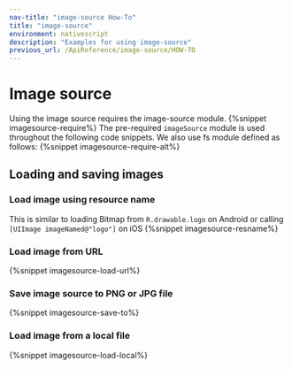 ```yaml
---
nav-title: "image-source How-To"
title: "image-source"
environment: nativescript
description: "Examples for using image-source"
previous_url: /ApiReference/image-source/HOW-TO
---
```

# Image source
Using the image source requires the image-source module.
{%snippet imagesource-require%}
The pre-required `imageSource` module is used throughout the following code snippets.
We also use fs module defined as follows:
{%snippet imagesource-require-alt%}

## Loading and saving images
### Load image using resource name
This is similar to loading Bitmap from `R.drawable.logo` on Android or calling `[UIImage imageNamed@"logo"]` on iOS
{%snippet imagesource-resname%}

### Load image from URL
{%snippet imagesource-load-url%}

### Save image source to PNG or JPG file
{%snippet imagesource-save-to%}

### Load image from a local file
{%snippet imagesource-load-local%}
